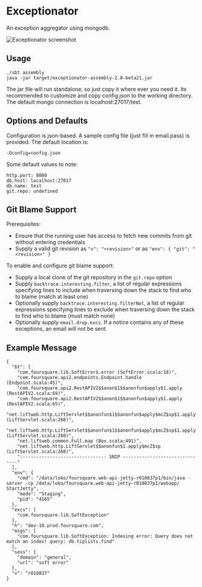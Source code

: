 Exceptionator
===============

An exception aggregator using mongodb.

![Exceptionator screenshot](http://cl.ly/image/1I2c2H0W1N3V/exceptionator-screenshot.png)

Usage
-----

    ./sbt assembly
    java -jar target/exceptionator-assembly-2.0-beta21.jar

The jar file will run standalone, so just copy it where ever you need it.  Its recommended to customize and copy config.json to the working directory.  The default mongo connection is localhost:27017/test.


Options and Defaults
--------------------
Configuration is json-based.  A sample config file (just fill in email.pass) is provided.  The default location is:

    -Dconfig=config.json

Some default values to note:

    http.port: 8080
    db.host: localhost:27017
    db.name: test
    git.repo: undefined


Git Blame Support
-----------------
Prerequisites:

*  Ensure that the running user has access to fetch new commits from git without entering credentials
*  Supply a valid git revision as `"v": "<revision>"` or as `"env": { "git": "<revision>" }`


To enable and configure git blame support:

*  Supply a local clone of the git repository in the `git.repo` option
*  Supply `backtrace.interesting.filter`, a list of regular expressions specifying lines to
   include when traversing down the stack to find who to blame (match at least one)
*  Optionally supply `backtrace.interesting.filterNot`, a list of regular expressions specifying lines to
   exclude when traversing down the stack to find who to blame (must match none)
*  Optionally supply `email.drop.excs`.  If a notice contains any of these exceptions, an email will not be sent.


Example Message
---------------

    {
      "bt": [
        "com.foursquare.lib.SoftError$.error (SoftError.scala:18)",
        "com.foursquare.api2.endpoints.Endpoint.handle (Endpoint.scala:45)",
        "com.foursquare.api2.RestAPIV2$$anon$1$$anonfun$apply$1.apply (RestAPIV2.scala:69)",
        "com.foursquare.api2.RestAPIV2$$anon$1$$anonfun$apply$1.apply (RestAPIV2.scala:65)",
        "net.liftweb.http.LiftServlet$$anonfun$1$$anonfun$apply$mcZ$sp$1.apply (LiftServlet.scala:260)",
        "net.liftweb.http.LiftServlet$$anonfun$1$$anonfun$apply$mcZ$sp$1.apply (LiftServlet.scala:260)",
        "net.liftweb.common.Full.map (Box.scala:491)",
        "net.liftweb.http.LiftServlet$$anonfun$1.apply$mcZ$sp (LiftServlet.scala:260)",
        ":------------------------------- SNIP -------------------------------"
      ],
      "env": {
        "cmd": "/data/loko/foursquare.web-api-jetty-r010837p1/bin/java -server -cp /data/loko/foursquare.web-api-jetty-r010837p1/webapp/ StartJetty",
        "mode": "Staging",
        "pid": "4165"
      },
      "excs": [
        "com.foursquare.lib.SoftException"
      ],
      "h": "dev-10.prod.foursquare.com",
      "msgs": [
        "com.foursquare.lib.SoftException: Indexing error: Query does not match an index! query: db.tiplists.find"
      ],
      "sess": {
        "domain": "general",
        "url": "soft error"
      },
      "v": "r010837"
    }
